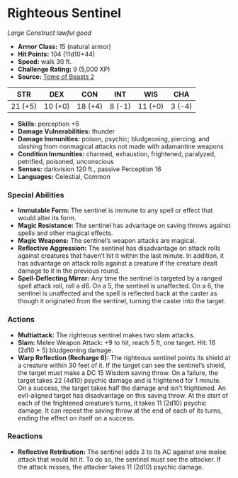# Righteous Sentinel

*Large* *Construct* *lawful good*

- **Armor Class:** 15 (natural armor)
- **Hit Points:** 104 (11d10+44)
- **Speed:** walk 30 ft.
- **Challenge Rating:** 9 (5,000 XP)
- **Source:** [Tome of Beasts 2](https://koboldpress.com/kpstore/product/tome-of-beasts-2-for-5th-edition/)

| STR | DEX | CON | INT | WIS | CHA |
| --- | --- | --- | --- | --- | --- |
| 21 (+5) | 10 (+0) | 18 (+4) | 8 (-1) | 11 (+0) | 3 (-4) |

- **Skills:** perception +6
- **Damage Vulnerabilities:** thunder
- **Damage Immunities:** poison, psychic; bludgeoning, piercing, and slashing from nonmagical attacks not made with adamantine weapons
- **Condition Immunities:** charmed, exhaustion, frightened, paralyzed, petrified, poisoned, unconscious
- **Senses:** darkvision 120 ft., passive Perception 16
- **Languages:** Celestial, Common
### Special Abilities
- **Immutable Form:** The sentinel is immune to any spell or effect that would alter its form.
- **Magic Resistance:** The sentinel has advantage on saving throws against spells and other magical effects.
- **Magic Weapons:** The sentinel’s weapon attacks are magical.
- **Reflective Aggression:** The sentinel has disadvantage on attack rolls against creatures that haven’t hit it within the last minute. In addition, it has advantage on attack rolls against a creature if the creature dealt damage to it in the previous round.
- **Spell-Deflecting Mirror:** Any time the sentinel is targeted by a ranged spell attack roll, roll a d6. On a 5, the sentinel is unaffected. On a 6, the sentinel is unaffected and the spell is reflected back at the caster as though it originated from the sentinel, turning the caster into the target.
### Actions
- **Multiattack:** The righteous sentinel makes two slam attacks.
- **Slam:** Melee Weapon Attack: +9 to hit, reach 5 ft, one target. Hit: 16 (2d10 + 5) bludgeoning damage.
- **Warp Reflection (Recharge 6):** The righteous sentinel points its shield at a creature within 30 feet of it. If the target can see the sentinel’s shield, the target must make a DC 15 Wisdom saving throw. On a failure, the target takes 22 (4d10) psychic damage and is frightened for 1 minute. On a success, the target takes half the damage and isn’t frightened. An evil-aligned target has disadvantage on this saving throw. At the start of each of the frightened creature’s turns, it takes 11 (2d10) psychic damage. It can repeat the saving throw at the end of each of its turns, ending the effect on itself on a success.
### Reactions
- **Reflective Retribution:** The sentinel adds 3 to its AC against one melee attack that would hit it. To do so, the sentinel must see the attacker. If the attack misses, the attacker takes 11 (2d10) psychic damage.
